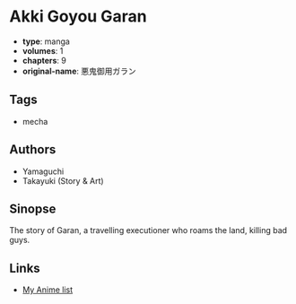 # Akki Goyou Garan

-   **type**: manga
-   **volumes**: 1
-   **chapters**: 9
-   **original-name**: 悪鬼御用ガラン

## Tags

-   mecha

## Authors

-   Yamaguchi
-   Takayuki (Story & Art)

## Sinopse

The story of Garan, a travelling executioner who roams the land, killing bad guys.

## Links

-   [My Anime list](https://myanimelist.net/manga/25850/Akki_Goyou_Garan)
